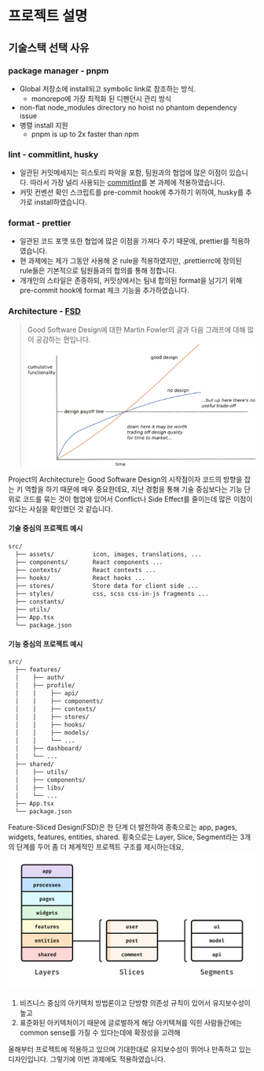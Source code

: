 # 프로젝트 설명

## 기술스택 선택 사유

### package manager - pnpm
- Global 저장소에 install되고 symbolic link로 참조하는 방식.
  - monorepo에 가장 최적화 된 디펜던시 관리 방식
- non-flat node_modules directory no hoist no phantom dependency issue
- 병렬 install 지원
  - pnpm is up to 2x faster than npm

### lint - commitlint, husky
- 일관된 커밋메세지는 히스토리 파악을 포함, 팀원과의 협업에 많은 이점이 있습니다. 따라서 가장 널리 사용되는 [commitlint](https://commitlint.js.org/)를 본 과제에 적용하였습니다.
- 커밋 컨벤션 확인 스크립트를 pre-commit hook에 추가하기 위하여, husky를 추가로 install하였습니다.

### format - prettier
- 일관된 코드 포맷 또한 협업에 많은 이점을 가져다 주기 때문에, prettier를 적용하였습니다.
- 현 과제에는 제가 그동안 사용해 온 rule을 적용하였지만, .prettierrc에 정의된 rule들은 기본적으로 팀원들과의 합의를 통해 정합니다.
- 개개인의 스타일은 존중하되, 커밋상에서는 팀내 합의된 format을 남기기 위해 pre-commit hook에 format 체크 기능을 추가하였습니다.


### Architecture - [FSD](https://feature-sliced.design/)
> Good Software Design에 대한 Martin Fowler의 글과 다음 그래프에 대해 많이 공감하는 편입니다.
![Design Stamina Hypothesis by Martin Fowler.png](./design-stamina-hypothesis-by-martin-fowler.png)

Project의 Architecture는 Good Software Design의 시작점이자 코드의 방향을 잡는 키 역할을 하기 때문에 매우 중요한데요,
지난 경험을 통해 기술 중심보다는 기능 단위로 코드를 묶는 것이 협업에 있어서 Conflict나 Side Effect를 줄이는데 많은 이점이 있다는 사실을 확인했던 것 같습니다.

#### **기술 중심의 프로젝트 예시**
```
src/
  ├── assets/           icon, images, translations, ...
  ├── components/       React components ...
  ├── contexts/         React contexts ...      
  ├── hooks/            React hooks ...
  ├── stores/           Store data for client side ...
  ├── styles/           css, scss css-in-js fragments ...
  ├── constants/  
  ├── utils/      
  ├── App.tsx
  └── package.json      
```
#### **기능 중심의 프로젝트 예시**
```
src/
  ├── features/
  │    ├── auth/
  │    ├── profile/
  │    │    ├── api/
  │    │    ├── components/
  │    │    ├── contexts/
  │    │    ├── stores/
  │    │    ├── hooks/
  │    │    ├── models/
  │    │    └── ...
  │    ├── dashboard/
  │    └── ...
  ├── shared/
  │    ├── utils/
  │    ├── components/
  │    ├── libs/
  │    └── ...    
  ├── App.tsx
  └── package.json      
```

Feature-Sliced Design(FSD)은 한 단계 더 발전하여 종축으로는 app, pages, widgets, features, entities, shared.
횡축으로는 Layer, Slice, Segment라는 3개의 단계를 두어 좀 더 체계적인 프로젝트 구조를 제시하는데요, 
![Concept of Feature-Sliced Design](./fsd-concept.jpg)
1. 비즈니스 중심의 아키텍처 방법론이고 단방향 의존성 규칙이 있어서 유지보수성이 높고
2. 표준화된 아키텍처이기 때문에 글로벌하게 해당 아키텍쳐를 익힌 사람들간에는 common sense를 가질 수 있다는데에 확장성을 고려해

올해부터 프로젝트에 적용하고 있으며 기대한대로 유지보수성이 뛰어나 만족하고 있는 디자인입니다. 그렇기에 이번 과제에도 적용하였습니다.
